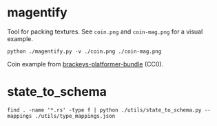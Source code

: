 # magentify

Tool for packing textures. See `coin.png` and `coin-mag.png` for a visual example.

```
python ./magentify.py -v ./coin.png ./coin-mag.png 
```

Coin example from [brackeys-platformer-bundle](https://brackeysgames.itch.io/brackeys-platformer-bundle) (CC0).

# state_to_schema

```
find . -name '*.rs' -type f | python ./utils/state_to_schema.py --mappings ./utils/type_mappings.json  
```